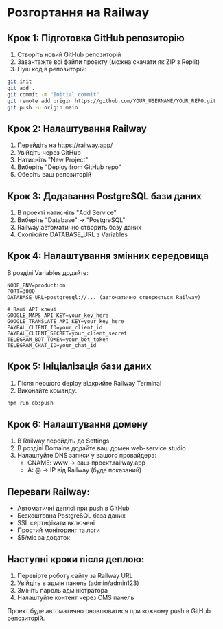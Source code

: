 # Розгортання на Railway

## Крок 1: Підготовка GitHub репозиторію

1. Створіть новий GitHub репозиторій
2. Завантажте всі файли проекту (можна скачати як ZIP з Replit)
3. Пуш код в репозиторій:
```bash
git init
git add .
git commit -m "Initial commit"
git remote add origin https://github.com/YOUR_USERNAME/YOUR_REPO.git
git push -u origin main
```

## Крок 2: Налаштування Railway

1. Перейдіть на https://railway.app/
2. Увійдіть через GitHub
3. Натисніть "New Project"
4. Виберіть "Deploy from GitHub repo"
5. Оберіть ваш репозиторій

## Крок 3: Додавання PostgreSQL бази даних

1. В проекті натисніть "Add Service"
2. Виберіть "Database" → "PostgreSQL"
3. Railway автоматично створить базу даних
4. Скопіюйте DATABASE_URL з Variables

## Крок 4: Налаштування змінних середовища

В розділі Variables додайте:

```env
NODE_ENV=production
PORT=3000
DATABASE_URL=postgresql://... (автоматично створюється Railway)

# Ваші API ключі
GOOGLE_MAPS_API_KEY=your_key_here
GOOGLE_TRANSLATE_API_KEY=your_key_here
PAYPAL_CLIENT_ID=your_client_id
PAYPAL_CLIENT_SECRET=your_client_secret
TELEGRAM_BOT_TOKEN=your_bot_token
TELEGRAM_CHAT_ID=your_chat_id
```

## Крок 5: Ініціалізація бази даних

1. Після першого deploy відкрийте Railway Terminal
2. Виконайте команду:
```bash
npm run db:push
```

## Крок 6: Налаштування домену

1. В Railway перейдіть до Settings
2. В розділі Domains додайте ваш домен web-service.studio
3. Налаштуйте DNS записи у вашого провайдера:
   - CNAME: www → ваш-проект.railway.app
   - A: @ → IP від Railway (буде показаний)

## Переваги Railway:

- Автоматичні деплої при push в GitHub
- Безкоштовна PostgreSQL база даних
- SSL сертифікати включені
- Простий моніторинг та логи
- $5/міс за додаток

## Наступні кроки після деплою:

1. Перевірте роботу сайту за Railway URL
2. Увійдіть в адмін панель (admin/admin123)
3. Змініть пароль адміністратора
4. Налаштуйте контент через CMS панель

Проект буде автоматично оновлюватися при кожному push в GitHub репозиторій.